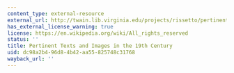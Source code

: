 ```yaml
---
content_type: external-resource
external_url: http://twain.lib.virginia.edu/projects/rissetto/pertinent.html
has_external_license_warning: true
license: https://en.wikipedia.org/wiki/All_rights_reserved
status: ''
title: Pertinent Texts and Images in the 19th Century
uid: dc98a2b4-96d8-4b42-aa55-825748c31768
wayback_url: ''
---
```

